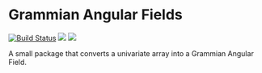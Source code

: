 # Grammian Angular Fields

[![Build Status](https://travis-ci.org/DoktorMike/GrammianAngularFields.jl.svg?branch=master)](https://travis-ci.org/DoktorMike/GrammianAngularFields.jl)
[![](https://img.shields.io/badge/docs-stable-blue.svg)](https://DoktorMike.github.io/GrammianAngularFields.jl/stable)
[![](https://img.shields.io/badge/docs-dev-blue.svg)](https://DoktorMike.github.io/GrammianAngularFields.jl/dev)

A small package that converts a univariate array into a Grammian Angular Field.


